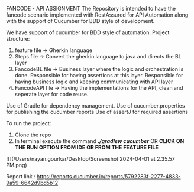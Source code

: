 FANCODE - API ASSIGNMENT
The Repository is intended to have the fancode scenario implemented with RestAssured for API Automation along with the support of Cucumber for BDD style of development.

We have support of cucumber for BDD style of automation.
Project structure:
1. feature file -> Gherkin language
2. Steps file -> Convert the gherkin language to java and directs the BL layer
3. FancodeBL file -> Business layer where the logic and orchestration is done.
   Responsible for having assertions at this layer.
   Responsible for having business logic and keeping communicating with API layer
4. FancodeAPI file -> Having the implementations for the API, clean and seperate layer for code reuse.

Use of Gradle for dependency management.
Use of cucumber.properties for publishing the cucumber reports
Use of assertJ for required assertions

To run the project:
1. Clone the repo
2. In terminal execute the command
   **_./gradlew cucumber_**
OR
   ****CLICK ON THE RUN OPTION FROM IDE OR FROM THE FEATURE FILE****

![](/Users/nayan.gourkar/Desktop/Screenshot 2024-04-01 at 2.35.57 PM.png)

Report link : https://reports.cucumber.io/reports/5792283f-2277-4833-9a59-6642d9bd5b12